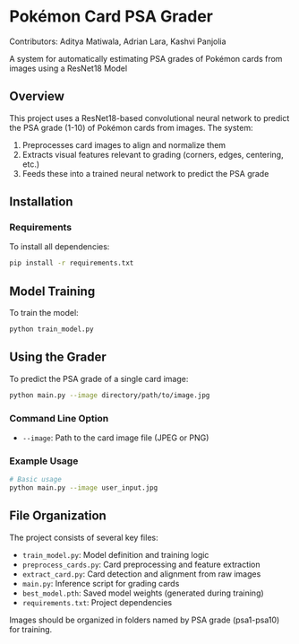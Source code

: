 # Pokémon Card PSA Grader

Contributors: Aditya Matiwala, Adrian Lara, Kashvi Panjolia

A system for automatically estimating PSA grades of Pokémon cards from images using a ResNet18 Model

## Overview

This project uses a ResNet18-based convolutional neural network to predict the PSA grade (1-10) of Pokémon cards from images. The system:

1. Preprocesses card images to align and normalize them
2. Extracts visual features relevant to grading (corners, edges, centering, etc.)
3. Feeds these into a trained neural network to predict the PSA grade

## Installation

### Requirements

To install all dependencies:

```bash
pip install -r requirements.txt
```

## Model Training

To train the model:

```bash
python train_model.py
```

## Using the Grader

To predict the PSA grade of a single card image:

```bash
python main.py --image directory/path/to/image.jpg
```

### Command Line Option

- `--image`: Path to the card image file (JPEG or PNG)


### Example Usage

```bash
# Basic usage
python main.py --image user_input.jpg
```

## File Organization

The project consists of several key files:
- `train_model.py`: Model definition and training logic
- `preprocess_cards.py`: Card preprocessing and feature extraction
- `extract_card.py`: Card detection and alignment from raw images
- `main.py`: Inference script for grading cards
- `best_model.pth`: Saved model weights (generated during training)
- `requirements.txt`: Project dependencies

Images should be organized in folders named by PSA grade (psa1-psa10) for training.
